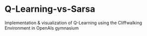 # Q-Learning-vs-Sarsa
Implementation &amp; visualization of Q-Learning using the Cliffwalking Environment in OpenAIs gymnasium
